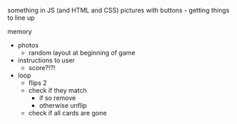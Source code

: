 something in JS (and HTML and CSS)
pictures with buttons - getting things to line up

memory
- photos
  - random layout at beginning of game
- instructions to user
  - score?!?!
- loop
  - flips 2
  - check if they match
    - if so remove
    - otherwise unflip
  - check if all cards are gone